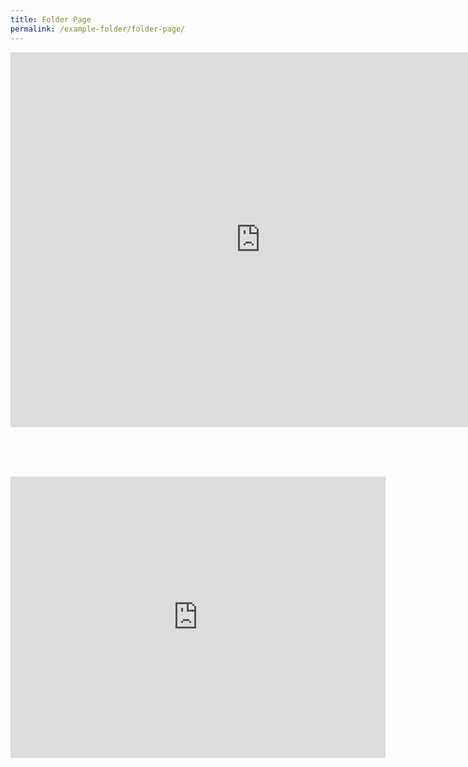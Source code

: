 ```yaml
---
title: Folder Page
permalink: /example-folder/folder-page/
---
```

<iframe scrolling="no" frameborder="0" height="600" width="800" style="border: 0" src="https://calendar.google.com/calendar/embed?src=dillentay%40gmail.com&amp;ctz=Asia%2FSingapore"></iframe>

<br><br><br>

<iframe loading="lazy" allowfullscreen="" style="border:0;" height="450" width="600" src="https://www.google.com/maps/embed?pb=!1m18!1m12!1m3!1d63819.3821634738!2d103.86606665820308!3d1.349684299999996!2m3!1f0!2f0!3f0!3m2!1i1024!2i768!4f13.1!3m3!1m2!1s0x10040541077537f7%3A0x1026eb161a7facf6!2sSt%20Hilda's%20Primary%20School!5e0!3m2!1sen!2ssg!4v1671591879997!5m2!1sen!2ssg"></iframe>